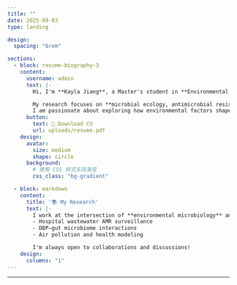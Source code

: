 ```yaml
---
title: ""
date: 2025-09-03
type: landing

design:
  spacing: "6rem"

sections:
  - block: resume-biography-3
    content:
      username: admin
      text: |-
        Hi, I'm **Kayla Jiang**, a Master's student in **Environmental Engineering at Stanford University**.  

        My research focuses on **microbial ecology, antimicrobial resistance (AMR), and environmental health**.  
        I am passionate about exploring how environmental factors shape microbial communities and developing strategies to mitigate AMR spread in water systems.
      button:
        text: 📄 Download CV
        url: uploads/resume.pdf
    design:
      avatar:
        size: medium
        shape: circle
      background:
        # 使用 CSS 样式实现渐变
        css_class: "bg-gradient"

  - block: markdown
    content:
      title: '📚 My Research'
      text: |-
        I work at the intersection of **environmental microbiology** and **public health**, with current projects including:  
        - Hospital wastewater AMR surveillance  
        - DBP–gut microbiome interactions  
        - Air pollution and health modeling  

        I'm always open to collaborations and discussions!
    design:
      columns: "1"
---
```

---

